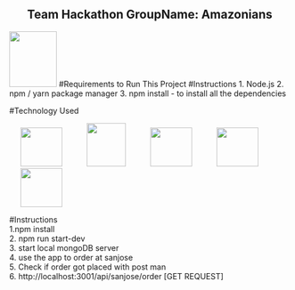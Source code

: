 <p align="center">
  <h2 align="center">Team Hackathon GroupName: Amazonians</h2>
</p>

<img src="http://i65.tinypic.com/1534nee.jpg" height="100" width="85">
#Requirements to Run This Project
#Instructions
1. Node.js
2. npm / yarn package manager
3. npm install - to install all the dependencies

#Technology Used

<img src="http://i66.tinypic.com/2008av7.png" height="70" width="75" hspace="20" > <img src="http://i68.tinypic.com/2yl74n4.png" height="78" width="70" hspace="20"> <img src="http://i68.tinypic.com/2djug7o.png" height="70" width="75" hspace="20"> <img src="http://i64.tinypic.com/xqm93q.png" height="70" width="75" hspace="20"> <img src="http://i66.tinypic.com/2vkaqe9.png" height="70" width="75" hspace="20">

#Instructions <br />
1.npm install <br />
2. npm run start-dev <br />
3. start local mongoDB server <br />
4. use the app to order at sanjose <br />
5. Check if order got placed with post man <br />
6. http://localhost:3001/api/sanjose/order [GET REQUEST] 
